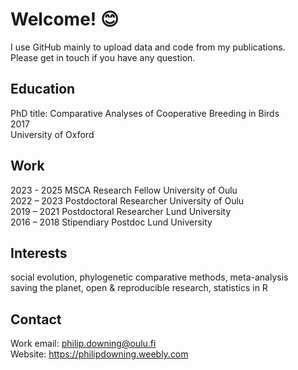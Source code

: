 # Welcome! 😊

I use GitHub mainly to upload data and code from my publications.\
Please get in touch if you have any question.

## Education
PhD title: Comparative Analyses of Cooperative Breeding in Birds\
2017\
University of Oxford

## Work
2023 - 2025 MSCA Research Fellow University of Oulu\
2022 – 2023 Postdoctoral Researcher University of Oulu\
2019 – 2021 Postdoctoral Researcher Lund University\
2016 – 2018 Stipendiary Postdoc Lund University

## Interests
social evolution, phylogenetic comparative methods, meta-analysis\
saving the planet, open & reproducible research, statistics in R

## Contact
Work email: philip.downing@oulu.fi\
Website: https://philipdowning.weebly.com


